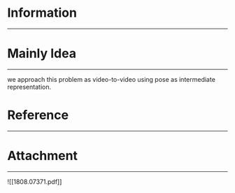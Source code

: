 # Information
---


# Mainly Idea
---
we approach this problem as video-to-video using pose as intermediate representation.

# Reference
---


# Attachment
---
![[1808.07371.pdf]]
